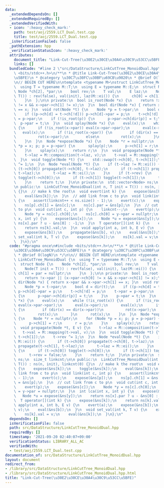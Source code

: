 ```yaml
---
data:
  _extendedDependsOn: []
  _extendedRequiredBy: []
  _extendedVerifiedWith:
  - icon: ':heavy_check_mark:'
    path: test/aoj/2559.LCT_Dual.test.cpp
    title: test/aoj/2559.LCT_Dual.test.cpp
  _isVerificationFailed: false
  _pathExtension: hpp
  _verificationStatusIcon: ':heavy_check_mark:'
  attributes:
    document_title: "Link-Cut-Tree(\u30E2\u30CE\u30A4\u30C9\u53CC\u5BFE)"
    links: []
  bundledCode: "#line 2 \"src/DataStructure/LinkCutTree_MonoidDual.hpp\"\n#include\
    \ <bits/stdc++.h>\n/**\n * @title Link-Cut-Tree(\u30E2\u30CE\u30A4\u30C9\u53CC\
    \u5BFE)\n * @category \u30C7\u30FC\u30BF\u69CB\u9020\n * @brief O(logN)\n */\n\
    \n// BEGIN CUT HERE\n\ntemplate <typename M>\nstruct LinkCutTree_MonoidDual {\n\
    \  using T = typename M::T;\n  using E = typename M::E;\n  struct Node {\n   \
    \ Node *ch[2], *par;\n    bool rev;\n    T val;\n    E laz;\n    Node(T init =\
    \ T()) : rev(false), val(init), laz(M::ei()) {\n      ch[0] = ch[1] = par = nullptr;\n\
    \    }\n  };\n\n private:\n  bool is_root(Node *x) {\n    return !x->par || (x->par->ch[0]\
    \ != x && x->par->ch[1] != x);\n  }\n  bool dir(Node *x) { return x->par && x->par->ch[1]\
    \ == x; }\n  void rot(Node *t) {\n    Node *p = t->par;\n    bool d = dir(t);\n\
    \    if ((p->ch[d] = t->ch[!d])) p->ch[d]->par = p;\n    t->ch[!d] = p;\n    t->par\
    \ = p->par;\n    if (!is_root(p)) {\n      p->par->ch[dir(p)] = t;\n    }\n  \
    \  p->par = t;\n  }\n  void splay(Node *x) {\n    eval(x);\n    while (!is_root(x))\
    \ {\n      if (!is_root(x->par)) eval(x->par->par);\n      eval(x->par);\n   \
    \   eval(x);\n      if (!is_root(x->par)) {\n        if (dir(x) == dir(x->par))\n\
    \          rot(x->par);\n        else\n          rot(x);\n      }\n      rot(x);\n\
    \    }\n  }\n  Node *expose(Node *x) {\n    Node *r = nullptr;\n    for (Node\
    \ *p = x; p; p = p->par) {\n      splay(p);\n      p->ch[1] = r;\n      r = p;\n\
    \    }\n    splay(x);\n    return r;\n  }\n  void propagate(Node *t, E v) {\n\
    \    t->laz = M::composition(t->laz, v);\n    t->val = M::mapping(t->val, v);\n\
    \  }\n  void toggle(Node *t) {\n    std::swap(t->ch[0], t->ch[1]);\n    t->rev\
    \ ^= 1;\n  }\n  Node *eval(Node *t) {\n    if (t->laz != M::ei()) {\n      if\
    \ (t->ch[0]) propagate(t->ch[0], t->laz);\n      if (t->ch[1]) propagate(t->ch[1],\
    \ t->laz);\n      t->laz = M::ei();\n    }\n    if (t->rev) {\n      if (t->ch[0])\
    \ toggle(t->ch[0]);\n      if (t->ch[1]) toggle(t->ch[1]);\n      t->rev = false;\n\
    \    }\n    return t;\n  }\n\n private:\n  std::vector<Node> ns;\n  size_t linkcnt;\n\
    \n public:\n  LinkCutTree_MonoidDual(int n, T init = T()) : ns(n, init), linkcnt(0)\
    \ {}\n  // make k the root\n  void evert(int k) {\n    expose(&ns[k]);\n    toggle(&ns[k]);\n\
    \    eval(&ns[k]);\n  }\n  // add link from c to p\n  void link(int c, int p)\
    \ {\n    assert(linkcnt++ < ns.size() - 1);\n    evert(c);\n    expose(&ns[p]);\n\
    \    ns[p].ch[1] = &ns[c];\n    ns[c].par = &ns[p];\n  }\n  // cut link from c\
    \ to p\n  void cut(int c, int p) {\n    linkcnt--;\n    evert(p);\n    expose(&ns[c]);\n\
    \    Node *y = ns[c].ch[0];\n    ns[c].ch[0] = y->par = nullptr;\n  }\n  int lca(int\
    \ x, int y) {\n    expose(&ns[x]);\n    Node *u = expose(&ns[y]);\n    return\
    \ ns[x].par ? u - &ns[0] : -1;\n  }\n  T operator[](int k) {\n    expose(&ns[k]);\n\
    \    return ns[k].val;\n  }\n  void apply(int a, int b, E v) {\n    evert(a);\n\
    \    expose(&ns[b]);\n    propagate(&ns[b], v);\n    eval(&ns[b]);\n  }\n  void\
    \ set_val(int k, T v) {\n    expose(&ns[k]);\n    ns[k].val = v;\n    eval(&ns[k]);\n\
    \  }\n};\n"
  code: "#pragma once\n#include <bits/stdc++.h>\n/**\n * @title Link-Cut-Tree(\u30E2\
    \u30CE\u30A4\u30C9\u53CC\u5BFE)\n * @category \u30C7\u30FC\u30BF\u69CB\u9020\n\
    \ * @brief O(logN)\n */\n\n// BEGIN CUT HERE\n\ntemplate <typename M>\nstruct\
    \ LinkCutTree_MonoidDual {\n  using T = typename M::T;\n  using E = typename M::E;\n\
    \  struct Node {\n    Node *ch[2], *par;\n    bool rev;\n    T val;\n    E laz;\n\
    \    Node(T init = T()) : rev(false), val(init), laz(M::ei()) {\n      ch[0] =\
    \ ch[1] = par = nullptr;\n    }\n  };\n\n private:\n  bool is_root(Node *x) {\n\
    \    return !x->par || (x->par->ch[0] != x && x->par->ch[1] != x);\n  }\n  bool\
    \ dir(Node *x) { return x->par && x->par->ch[1] == x; }\n  void rot(Node *t) {\n\
    \    Node *p = t->par;\n    bool d = dir(t);\n    if ((p->ch[d] = t->ch[!d]))\
    \ p->ch[d]->par = p;\n    t->ch[!d] = p;\n    t->par = p->par;\n    if (!is_root(p))\
    \ {\n      p->par->ch[dir(p)] = t;\n    }\n    p->par = t;\n  }\n  void splay(Node\
    \ *x) {\n    eval(x);\n    while (!is_root(x)) {\n      if (!is_root(x->par))\
    \ eval(x->par->par);\n      eval(x->par);\n      eval(x);\n      if (!is_root(x->par))\
    \ {\n        if (dir(x) == dir(x->par))\n          rot(x->par);\n        else\n\
    \          rot(x);\n      }\n      rot(x);\n    }\n  }\n  Node *expose(Node *x)\
    \ {\n    Node *r = nullptr;\n    for (Node *p = x; p; p = p->par) {\n      splay(p);\n\
    \      p->ch[1] = r;\n      r = p;\n    }\n    splay(x);\n    return r;\n  }\n\
    \  void propagate(Node *t, E v) {\n    t->laz = M::composition(t->laz, v);\n \
    \   t->val = M::mapping(t->val, v);\n  }\n  void toggle(Node *t) {\n    std::swap(t->ch[0],\
    \ t->ch[1]);\n    t->rev ^= 1;\n  }\n  Node *eval(Node *t) {\n    if (t->laz !=\
    \ M::ei()) {\n      if (t->ch[0]) propagate(t->ch[0], t->laz);\n      if (t->ch[1])\
    \ propagate(t->ch[1], t->laz);\n      t->laz = M::ei();\n    }\n    if (t->rev)\
    \ {\n      if (t->ch[0]) toggle(t->ch[0]);\n      if (t->ch[1]) toggle(t->ch[1]);\n\
    \      t->rev = false;\n    }\n    return t;\n  }\n\n private:\n  std::vector<Node>\
    \ ns;\n  size_t linkcnt;\n\n public:\n  LinkCutTree_MonoidDual(int n, T init =\
    \ T()) : ns(n, init), linkcnt(0) {}\n  // make k the root\n  void evert(int k)\
    \ {\n    expose(&ns[k]);\n    toggle(&ns[k]);\n    eval(&ns[k]);\n  }\n  // add\
    \ link from c to p\n  void link(int c, int p) {\n    assert(linkcnt++ < ns.size()\
    \ - 1);\n    evert(c);\n    expose(&ns[p]);\n    ns[p].ch[1] = &ns[c];\n    ns[c].par\
    \ = &ns[p];\n  }\n  // cut link from c to p\n  void cut(int c, int p) {\n    linkcnt--;\n\
    \    evert(p);\n    expose(&ns[c]);\n    Node *y = ns[c].ch[0];\n    ns[c].ch[0]\
    \ = y->par = nullptr;\n  }\n  int lca(int x, int y) {\n    expose(&ns[x]);\n \
    \   Node *u = expose(&ns[y]);\n    return ns[x].par ? u - &ns[0] : -1;\n  }\n\
    \  T operator[](int k) {\n    expose(&ns[k]);\n    return ns[k].val;\n  }\n  void\
    \ apply(int a, int b, E v) {\n    evert(a);\n    expose(&ns[b]);\n    propagate(&ns[b],\
    \ v);\n    eval(&ns[b]);\n  }\n  void set_val(int k, T v) {\n    expose(&ns[k]);\n\
    \    ns[k].val = v;\n    eval(&ns[k]);\n  }\n};\n"
  dependsOn: []
  isVerificationFile: false
  path: src/DataStructure/LinkCutTree_MonoidDual.hpp
  requiredBy: []
  timestamp: '2021-09-20 02:40:07+09:00'
  verificationStatus: LIBRARY_ALL_AC
  verifiedWith:
  - test/aoj/2559.LCT_Dual.test.cpp
documentation_of: src/DataStructure/LinkCutTree_MonoidDual.hpp
layout: document
redirect_from:
- /library/src/DataStructure/LinkCutTree_MonoidDual.hpp
- /library/src/DataStructure/LinkCutTree_MonoidDual.hpp.html
title: "Link-Cut-Tree(\u30E2\u30CE\u30A4\u30C9\u53CC\u5BFE)"
---
```

